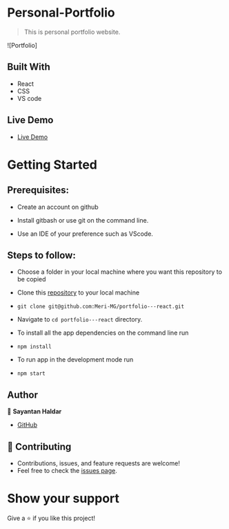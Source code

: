 # Personal-Portfolio
> This is personal portfolio website.

![Portfolio]

## Built With

- React
- CSS
- VS code

## Live Demo

- [Live Demo]()


# Getting Started
## Prerequisites:


- Create an account on github

- Install gitbash or use git on the command line.

- Use an IDE of your preference such as VScode.

## Steps to follow:

- Choose a folder in your local machine where you want this repository to be copied

- Clone this [repository]() to your local machine 
- ```
  git clone git@github.com:Meri-MG/portfolio---react.git
  ```

- Navigate to `cd portfolio---react`  directory.

- To install all the app dependencies on the command line run
- ```
  npm install
  ``` 
- To run app in the development mode run 
- ```
  npm start
  ```
 

## Author

:man: **Sayantan Haldar**

- [GitHub](https://github.com/Sayantan21)

## 🤝 Contributing
- Contributions, issues, and feature requests are welcome!
- Feel free to check the [issues page]().

# Show your support
Give a ⭐ if you like this project!


